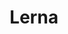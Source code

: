 ---
codehost: https://github.com/https://github.com/lerna/lerna
logohandle: lernajsio
sort: lernajs
title: Lerna
twitter: https://x.com/lernajs
website: https://lernajs.io/
---